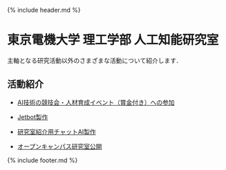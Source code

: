 {% include header.md %} <!-- _includes内のheader.mdをインクルード -->


# 東京電機大学 理工学部 人工知能研究室

<meta name="description" content="東京電機大学 理工学部 人工知能研究室のホームページです．深層学習（Deep Learning）による画像認識・画像生成をはじめとするAI技術の研究を行っています．音声認識・音声生成・自然言語処理などにも手を伸ばしています．">

主軸となる研究活動以外のさまざまな活動について紹介します．

[competition]: /activity/competitions/
[jetbot]: /activity/jetbot/
[labai]: /activity/labai/
[oc]: /activity/OC/

## 活動紹介
  + [AI技術の競技会・人材育成イベント（賞金付き）への参加][competition]

  + [Jetbot製作][jetbot]

  + [研究室紹介用チャットAI製作][labai]

  + [オープンキャンパス研究室公開][oc]


{% include footer.md %} <!-- _includes内のfooter.mdをインクルード -->
